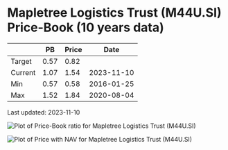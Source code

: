 # Mapletree Logistics Trust (M44U.SI) Price-Book (10 years data)

|     | PB   | Price | Date       |
|-----|------|-------|------------|
| Target | 0.57 | 0.82  |  |
| Current | 1.07 | 1.54  | 2023-11-10 |
| Min | 0.57 | 0.58  | 2016-01-25 |
| Max | 1.52 | 1.84  | 2020-08-04 |

Last updated: 2023-11-10

![Plot of Price-Book ratio for Mapletree Logistics Trust (M44U.SI)](M44U_pb_10.png)

![Plot of Price with NAV for Mapletree Logistics Trust (M44U.SI)](M44U_price_nav_10.png)
